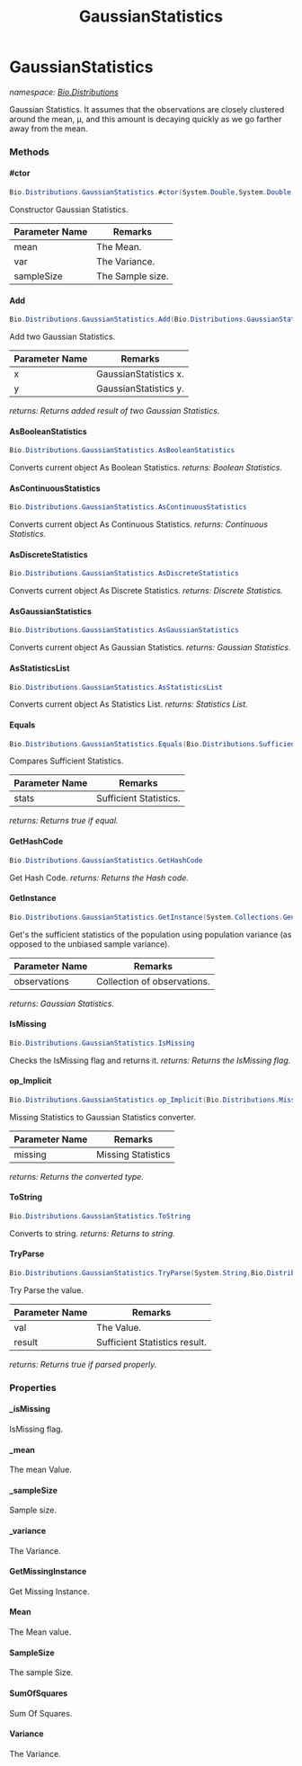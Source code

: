 ﻿---
title: GaussianStatistics
---

# GaussianStatistics
_namespace: [Bio.Distributions](N-Bio.Distributions.html)_

Gaussian Statistics. It assumes that the observations are closely clustered 
 around the mean, μ, and this amount is decaying quickly as we go farther away from the mean.

### Methods

#### #ctor
```csharp
Bio.Distributions.GaussianStatistics.#ctor(System.Double,System.Double,System.Int32)
```
Constructor Gaussian Statistics.

|Parameter Name|Remarks|
|--------------|-------|
|mean|The Mean.|
|var|The Variance.|
|sampleSize|The Sample size.|


#### Add
```csharp
Bio.Distributions.GaussianStatistics.Add(Bio.Distributions.GaussianStatistics,Bio.Distributions.GaussianStatistics)
```
Add two Gaussian Statistics.

|Parameter Name|Remarks|
|--------------|-------|
|x|GaussianStatistics x.|
|y|GaussianStatistics y.|

_returns: Returns added result of two Gaussian Statistics._

#### AsBooleanStatistics
```csharp
Bio.Distributions.GaussianStatistics.AsBooleanStatistics
```
Converts current object As Boolean Statistics.
_returns: Boolean Statistics._

#### AsContinuousStatistics
```csharp
Bio.Distributions.GaussianStatistics.AsContinuousStatistics
```
Converts current object As Continuous Statistics.
_returns: Continuous Statistics._

#### AsDiscreteStatistics
```csharp
Bio.Distributions.GaussianStatistics.AsDiscreteStatistics
```
Converts current object As Discrete Statistics.
_returns: Discrete Statistics._

#### AsGaussianStatistics
```csharp
Bio.Distributions.GaussianStatistics.AsGaussianStatistics
```
Converts current object As Gaussian Statistics.
_returns: Gaussian Statistics._

#### AsStatisticsList
```csharp
Bio.Distributions.GaussianStatistics.AsStatisticsList
```
Converts current object As Statistics List.
_returns: Statistics List._

#### Equals
```csharp
Bio.Distributions.GaussianStatistics.Equals(Bio.Distributions.SufficientStatistics)
```
Compares Sufficient Statistics.

|Parameter Name|Remarks|
|--------------|-------|
|stats|Sufficient Statistics.|

_returns: Returns true if equal._

#### GetHashCode
```csharp
Bio.Distributions.GaussianStatistics.GetHashCode
```
Get Hash Code.
_returns: Returns the Hash code._

#### GetInstance
```csharp
Bio.Distributions.GaussianStatistics.GetInstance(System.Collections.Generic.IEnumerable{System.Double})
```
Get's the sufficient statistics of the population using population variance (as opposed to the unbiased sample variance).

|Parameter Name|Remarks|
|--------------|-------|
|observations|Collection of observations.|

_returns: Gaussian Statistics._

#### IsMissing
```csharp
Bio.Distributions.GaussianStatistics.IsMissing
```
Checks the IsMissing flag and returns it.
_returns: Returns the IsMissing flag._

#### op_Implicit
```csharp
Bio.Distributions.GaussianStatistics.op_Implicit(Bio.Distributions.MissingStatistics)~Bio.Distributions.GaussianStatistics
```
Missing Statistics to Gaussian Statistics converter.

|Parameter Name|Remarks|
|--------------|-------|
|missing|Missing Statistics|

_returns: Returns the converted type._

#### ToString
```csharp
Bio.Distributions.GaussianStatistics.ToString
```
Converts to string.
_returns: Returns to string._

#### TryParse
```csharp
Bio.Distributions.GaussianStatistics.TryParse(System.String,Bio.Distributions.SufficientStatistics@)
```
Try Parse the value.

|Parameter Name|Remarks|
|--------------|-------|
|val|The Value.|
|result|Sufficient Statistics result.|

_returns: Returns true if parsed properly._



### Properties

#### _isMissing
IsMissing flag.
#### _mean
The mean Value.
#### _sampleSize
Sample size.
#### _variance
The Variance.
#### GetMissingInstance
Get Missing Instance.
#### Mean
The Mean value.
#### SampleSize
The sample Size.
#### SumOfSquares
Sum Of Squares.
#### Variance
The Variance.

